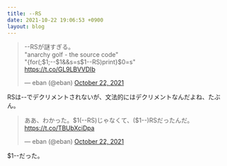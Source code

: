 ```yaml
---
title: --RS
date: 2021-10-22 19:06:53 +0900
layout: blog
---
```


<blockquote class="twitter-tweet"><p lang="ja" dir="ltr">--RSが謎すぎる。<br>&quot;anarchy golf - the source code&quot;<br>&quot;{for(;$1;--$1&amp;&amp;s=s$1--RS)print}$0=s&quot;<br> <a href="https://t.co/GL9LBVVDIb">https://t.co/GL9LBVVDIb</a></p>&mdash; eban (@eban) <a href="https://twitter.com/eban/status/1451377554359668740?ref_src=twsrc%5Etfw">October 22, 2021</a></blockquote> <script async src="https://platform.twitter.com/widgets.js" charset="utf-8"></script>
RSは--でデクリメントされないが、文法的にはデクリメントなんだよね、たぶん。
<blockquote class="twitter-tweet"><p lang="ja" dir="ltr">ああ、わかった。$1(--RS)じゃなくて、($1--)RSだったんだ。 <a href="https://t.co/TBUbXciDpa">https://t.co/TBUbXciDpa</a></p>&mdash; eban (@eban) <a href="https://twitter.com/eban/status/1451492431988289545?ref_src=twsrc%5Etfw">October 22, 2021</a></blockquote> <script async src="https://platform.twitter.com/widgets.js" charset="utf-8"></script>
$1--だった。

